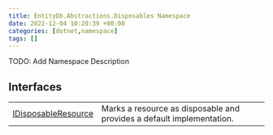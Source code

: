 ```yaml
---
title: EntityDb.Abstractions.Disposables Namespace
date: 2022-12-04 10:20:39 +00:00
categories: [dotnet,namespace]
tags: []
---
```



TODO: Add Namespace Description

## Interfaces
<table><tr><td><!--/posts/dotnet.entitydb.abstractions.disposables.idisposableresource--><a href='#'>IDisposableResource</a></td><td>
Marks a resource as disposable and provides a default implementation.
</td></tr></table>
